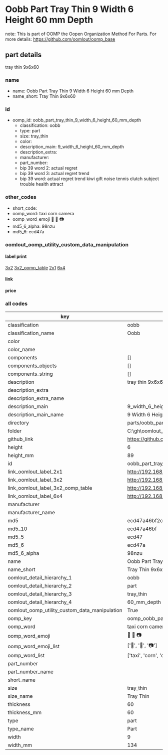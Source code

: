 # Oobb Part Tray Thin 9 Width 6 Height 60 mm Depth  

note: This is part of OOMP the Oopen Organization Method For Parts. For more details: https://github.com/oomlout/oomp_base

##  part details
  



tray thin 9x6x60



### name
* name: Oobb Part Tray Thin 9 Width 6 Height 60 mm Depth
* name_short: Tray Thin 9x6x60 
### id
* oomp_id: oobb_part_tray_thin_9_width_6_height_60_mm_depth
  * classification: oobb
  * type: part
  * size: tray_thin
  * color: 
  * description_main: 9_width_6_height_60_mm_depth
  * description_extra: 
  * manufacturer: 
  * part_number: 
  * bip 39 word 2: actual regret
  * bip 39 word 3: actual regret trend
  * bip 39 word: actual regret trend kiwi gift noise tennis clutch subject trouble health attract

### other_codes
* short_code: 
* oomp_word: taxi corn camera
* oomp_word_emoji :taxi: :corn: :camera:
* md5_6_alpha: 98nzu
* md5_6: ecd47a






### oomlout_oomp_utility_custom_data_manipulation
#### label print
[3x2](http://192.168.1.245:1112/?label=oomp%2098nzu)
[3x2_oomp_table](http://192.168.1.108:1112/?label=oomp%2098nzu)
[2x1](http://192.168.1.242:1112/?label=oomp%2098nzu)
[6x4](http://192.168.1.55:1112/?label=oomp%2098nzu)    

#### link

                              

#### price







### all codes 
| key | value |  
| --- | --- |  
| classification | oobb |  
| classification_name | Oobb |  
| color |  |  
| color_name |  |  
| components | [] |  
| components_objects | [] |  
| components_string | [] |  
| description | tray thin 9x6x60 |  
| description_extra |  |  
| description_extra_name |  |  
| description_main | 9_width_6_height_60_mm_depth |  
| description_main_name | 9 Width 6 Height 60 mm Depth |  
| directory | parts/oobb_part_tray_thin_9_width_6_height_60_mm_depth |  
| folder | C:\gh\oomlout_oobb_version_4_generated_parts\parts\oobb_part_tray_thin_9_width_6_height_60_mm_depth |  
| github_link | https://github.com/oomlout/oomlout_oomp_part_src/tree/main/parts/oobb_part_tray_thin_9_width_6_height_60_mm_depth |  
| height | 6 |  
| height_mm | 89 |  
| id | oobb_part_tray_thin_9_width_6_height_60_mm_depth |  
| link_oomlout_label_2x1 | http://192.168.1.242:1112/?label=oomp%2098nzu |  
| link_oomlout_label_3x2 | http://192.168.1.245:1112/?label=oomp%2098nzu |  
| link_oomlout_label_3x2_oomp_table | http://192.168.1.108:1112/?label=oomp%2098nzu |  
| link_oomlout_label_6x4 | http://192.168.1.55:1112/?label=oomp%2098nzu |  
| manufacturer |  |  
| manufacturer_name |  |  
| md5 | ecd47a46bf2c9be65730e7b7d02d2817 |  
| md5_10 | ecd47a46bf |  
| md5_5 | ecd47 |  
| md5_6 | ecd47a |  
| md5_6_alpha | 98nzu |  
| name | Oobb Part Tray Thin 9 Width 6 Height 60 mm Depth |  
| name_short | Tray Thin 9x6x60  |  
| oomlout_detail_hierarchy_1 | oobb |  
| oomlout_detail_hierarchy_2 | part |  
| oomlout_detail_hierarchy_3 | tray_thin |  
| oomlout_detail_hierarchy_4 | 60_mm_depth |  
| oomlout_oomp_utility_custom_data_manipulation | True |  
| oomp_key | oomp_oobb_part_tray_thin_9_width_6_height_60_mm_depth |  
| oomp_word | taxi corn camera |  
| oomp_word_emoji | :taxi: :corn: :camera: |  
| oomp_word_emoji_list | [':taxi:', ':corn:', ':camera:'] |  
| oomp_word_list | ['taxi', 'corn', 'camera'] |  
| part_number |  |  
| part_number_name |  |  
| short_name |  |  
| size | tray_thin |  
| size_name | Tray Thin |  
| thickness | 60 |  
| thickness_mm | 60 |  
| type | part |  
| type_name | Part |  
| width | 9 |  
| width_mm | 134 |  
